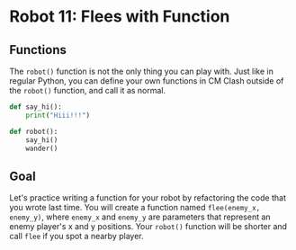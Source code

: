 # Robot 11: Flees with Function

## Functions

The `robot()` function is not the only thing you can play with. Just like in regular Python, you can define your own functions in CM Clash outside of the `robot()` function, and call it as normal.

```python
def say_hi():
    print("Hiii!!!")

def robot():
    say_hi()
    wander()
```

## Goal

Let's practice writing a function for your robot by refactoring the code that you wrote last time. You will create a function named `flee(enemy_x, enemy_y)`, where `enemy_x` and `enemy_y` are parameters that represent an enemy player's x and y positions. Your `robot()` function will be shorter and call `flee` if you spot a nearby player.